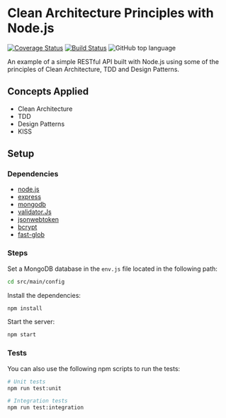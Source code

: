 # Clean Architecture Principles with Node.js
[![Coverage Status](https://coveralls.io/repos/github/diegovinci/clean-node-api/badge.svg)](https://coveralls.io/github/diegovinci/clean-node-api)
[![Build Status](https://travis-ci.com/diegovinci/clean-node-api.svg?branch=main)](https://travis-ci.com/diegovinci/clean-node-api)
![GitHub top language](https://img.shields.io/github/languages/top/diegovinci/clean-node-api)

An example of a simple RESTful API built with Node.js using some of the principles of Clean Architecture, TDD and Design Patterns.

## Concepts Applied
  - Clean Architecture
  - TDD
  - Design Patterns
  - KISS
 
## Setup

### Dependencies
  - [node.js](https://github.com/nodejs)
  - [express](https://github.com/expressjs/express)
  - [mongodb](https://github.com/mongodb/node-mongodb-native)
  - [validator.Js](https://github.com/validatorjs/validatorjs)
  - [jsonwebtoken](https://github.com/auth0/node-jsonwebtoken)
  - [bcrypt](https://github.com/kelektiv/node.bcrypt.js)
  - [fast-glob](https://github.com/mrmlnc/fast-glob)

### Steps
Set a MongoDB database in the `env.js` file located in the following path: 
```bash
cd src/main/config
```
Install the dependencies: 
```bash
npm install
```
Start the server: 
```bash
npm start
```

### Tests
You can also use the following npm scripts to run the tests:
```bash
# Unit tests
npm run test:unit

# Integration tests
npm run test:integration
```